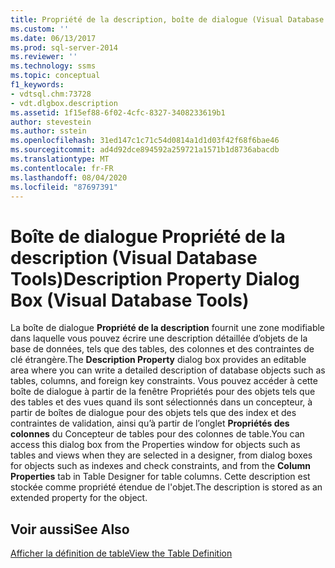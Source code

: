 ```yaml
---
title: Propriété de la description, boîte de dialogue (Visual Database Tools) | Microsoft Docs
ms.custom: ''
ms.date: 06/13/2017
ms.prod: sql-server-2014
ms.reviewer: ''
ms.technology: ssms
ms.topic: conceptual
f1_keywords:
- vdtsql.chm:73728
- vdt.dlgbox.description
ms.assetid: 1f15ef88-6f02-4cfc-8327-3408233619b1
author: stevestein
ms.author: sstein
ms.openlocfilehash: 31ed147c1c71c54d0814a1d1d03f42f68f6bae46
ms.sourcegitcommit: ad4d92dce894592a259721a1571b1d8736abacdb
ms.translationtype: MT
ms.contentlocale: fr-FR
ms.lasthandoff: 08/04/2020
ms.locfileid: "87697391"
---
```

# <a name="description-property-dialog-box-visual-database-tools"></a><span data-ttu-id="deb0b-102">Boîte de dialogue Propriété de la description (Visual Database Tools)</span><span class="sxs-lookup"><span data-stu-id="deb0b-102">Description Property Dialog Box (Visual Database Tools)</span></span>
  <span data-ttu-id="deb0b-103">La boîte de dialogue **Propriété de la description** fournit une zone modifiable dans laquelle vous pouvez écrire une description détaillée d’objets de la base de données, tels que des tables, des colonnes et des contraintes de clé étrangère.</span><span class="sxs-lookup"><span data-stu-id="deb0b-103">The **Description Property** dialog box provides an editable area where you can write a detailed description of database objects such as tables, columns, and foreign key constraints.</span></span> <span data-ttu-id="deb0b-104">Vous pouvez accéder à cette boîte de dialogue à partir de la fenêtre Propriétés pour des objets tels que des tables et des vues quand ils sont sélectionnés dans un concepteur, à partir de boîtes de dialogue pour des objets tels que des index et des contraintes de validation, ainsi qu’à partir de l’onglet **Propriétés des colonnes** du Concepteur de tables pour des colonnes de table.</span><span class="sxs-lookup"><span data-stu-id="deb0b-104">You can access this dialog box from the Properties window for objects such as tables and views when they are selected in a designer, from dialog boxes for objects such as indexes and check constraints, and from the **Column Properties** tab in Table Designer for table columns.</span></span> <span data-ttu-id="deb0b-105">Cette description est stockée comme propriété étendue de l'objet.</span><span class="sxs-lookup"><span data-stu-id="deb0b-105">The description is stored as an extended property for the object.</span></span>  
  
## <a name="see-also"></a><span data-ttu-id="deb0b-106">Voir aussi</span><span class="sxs-lookup"><span data-stu-id="deb0b-106">See Also</span></span>  
 [<span data-ttu-id="deb0b-107">Afficher la définition de table</span><span class="sxs-lookup"><span data-stu-id="deb0b-107">View the Table Definition</span></span>](../../relational-databases/tables/view-the-table-definition.md)  
  
  

